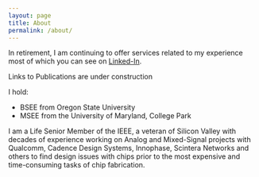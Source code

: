 ```yaml
---
layout: page
title: About
permalink: /about/
---
```


In retirement, I am continuing to offer services related to my experience most of which you can see on [Linked-In](https://Linkedin.com/in/jbdavid).


Links to Publications are under construction 

I hold:
- BSEE from Oregon State University
- MSEE from the University of Maryland, College Park

I am a Life Senior Member of the IEEE, a veteran of Silicon Valley with decades of experience working on Analog and Mixed-Signal projects with Qualcomm, Cadence Design Systems, Innophase, Scintera Networks and others to find design issues with chips prior to the most expensive and time-consuming tasks of chip fabrication.



